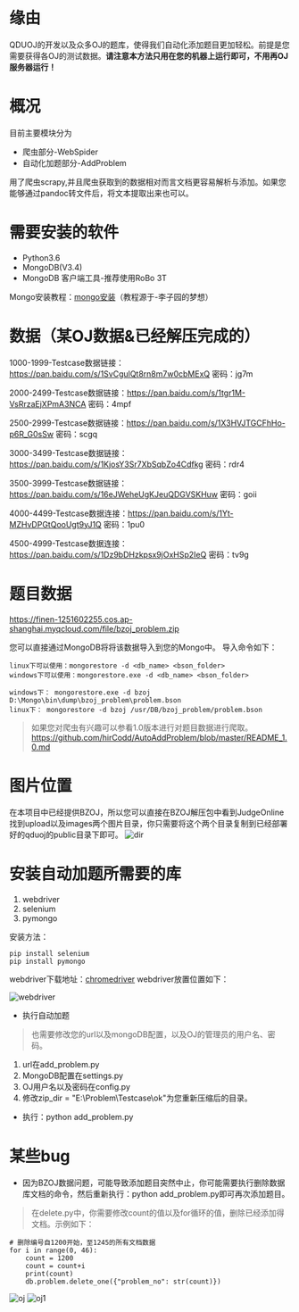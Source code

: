 # 缘由 

QDUOJ的开发以及众多OJ的题库，使得我们自动化添加题目更加轻松。前提是您需要获得各OJ的测试数据。**请注意本方法只用在您的机器上运行即可，不用再OJ服务器运行！**

# 概况

目前主要模块分为

* 爬虫部分-WebSpider
* 自动化加题部分-AddProblem

用了爬虫scrapy,并且爬虫获取到的数据相对而言文档更容易解析与添加。如果您能够通过pandoc转文件后，将文本提取出来也可以。

# 需要安装的软件

* Python3.6
* MongoDB(V3.4)
* MongoDB 客户端工具-推荐使用RoBo 3T

Mongo安装教程：[mongo安装](https://blog.csdn.net/heshushun/article/details/77776706)（教程源于-李子园的梦想）


# 数据（某OJ数据&已经解压完成的）
1000-1999-Testcase数据链接：https://pan.baidu.com/s/1SvCgulQt8rn8m7w0cbMExQ 密码：jg7m

2000-2499-Testcase数据链接：https://pan.baidu.com/s/1tgr1M-VsRrzaEjXPmA3NCA 密码：4mpf

2500-2999-Testcase数据链接：https://pan.baidu.com/s/1X3HVJTGCFhHo-p6R_G0sSw 密码：scgq

3000-3499-Testcase数据链接：https://pan.baidu.com/s/1KjosY3Sr7XbSqbZo4Cdfkg 密码：rdr4

3500-3999-Testcase数据链接：https://pan.baidu.com/s/16eJWeheUgKJeuQDGVSKHuw 密码：goii

4000-4499-Testcase数据连接：https://pan.baidu.com/s/1Yt-MZHvDPGtQooUgt9yJ1Q 密码：1pu0

4500-4999-Testcase数据连接：https://pan.baidu.com/s/1Dz9bDHzkpsx9jOxHSp2IeQ 密码：tv9g

# 题目数据

https://finen-1251602255.cos.ap-shanghai.myqcloud.com/file/bzoj_problem.zip

您可以直接通过MongoDB将将该数据导入到您的Mongo中。
导入命令如下：
```
linux下可以使用：mongorestore -d <db_name> <bson_folder>
windows下可以使用：mongorestore.exe -d <db_name> <bson_folder>

windows下： mongorestore.exe -d bzoj D:\Mongo\bin\dump\bzoj_problem\problem.bson
linux下： mongorestore -d bzoj /usr/DB/bzoj_problem/problem.bson
```

> 如果您对爬虫有兴趣可以参看1.0版本进行对题目数据进行爬取。
https://github.com/hirCodd/AutoAddProblem/blob/master/README_1.0.md

# 图片位置
在本项目中已经提供BZOJ，所以您可以直接在BZOJ解压包中看到JudgeOnline找到upload以及images两个图片目录，你只需要将这个两个目录复制到已经部署好的qduoj的public目录下即可。
![dir][2]

# 安装自动加题所需要的库
1. webdriver
2. selenium
3. pymongo

安装方法：
```
pip install selenium
pip install pymongo
```

webdriver下载地址：[chromedriver](https://finen-1251602255.cos.ap-shanghai.myqcloud.com/file/chromedriver.exe)
webdriver放置位置如下：

![webdriver][4]


* 执行自动加题
> 也需要修改您的url以及mongoDB配置，以及OJ的管理员的用户名、密码。

1. url在add_problem.py
2. MongoDB配置在settings.py
3. OJ用户名以及密码在config.py
4. 修改zip_dir = "E:\\Problem\\Testcase\\ok"为您重新压缩后的目录。

* 执行：python add_problem.py


# 某些bug
* 因为BZOJ数据问题，可能导致添加题目突然中止，你可能需要执行删除数据库文档的命令，然后重新执行：python add_problem.py即可再次添加题目。
> 在delete.py中，你需要修改count的值以及for循环的值，删除已经添加得文档。示例如下：

    # 删除编号自1200开始，至1245的所有文档数据
    for i in range(0, 46):
        count = 1200
        count = count+i
        print(count)
        db.problem.delete_one({"problem_no": str(count)})


![oj][1]
![oj1][3]


  [1]: https://s1.ax2x.com/2018/06/02/71uIJ.png
  [2]: https://finen-1251602255.cos.ap-shanghai.myqcloud.com/images/github/autoaddproblem/dir.png
  [3]: https://finen-1251602255.cos.ap-shanghai.myqcloud.com/images/github/autoaddproblem/p.png
  [4]: https://finen-1251602255.cos.ap-shanghai.myqcloud.com/images/github/autoaddproblem/webdriver.png